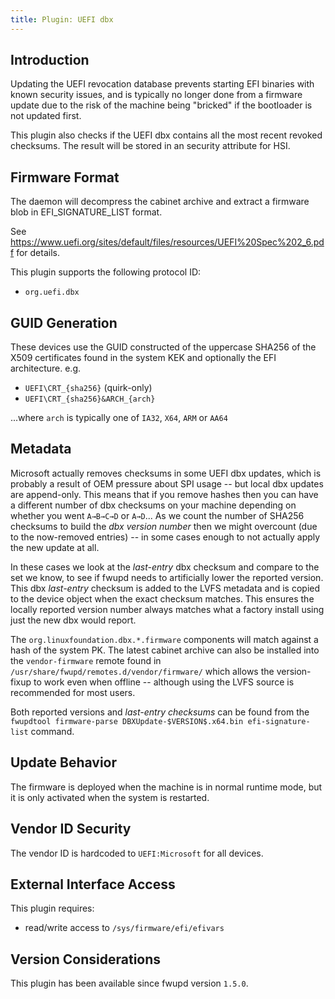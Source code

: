 ```yaml
---
title: Plugin: UEFI dbx
---
```


## Introduction

Updating the UEFI revocation database prevents starting EFI binaries with known
security issues, and is typically no longer done from a firmware update due to
the risk of the machine being "bricked" if the bootloader is not updated first.

This plugin also checks if the UEFI dbx contains all the most recent revoked
checksums. The result will be stored in an security attribute for HSI.

## Firmware Format

The daemon will decompress the cabinet archive and extract a firmware blob in
EFI_SIGNATURE_LIST format.

See <https://www.uefi.org/sites/default/files/resources/UEFI%20Spec%202_6.pdf>
for details.

This plugin supports the following protocol ID:

* `org.uefi.dbx`

## GUID Generation

These devices use the GUID constructed of the uppercase SHA256 of the X509
certificates found in the system KEK and optionally the EFI architecture. e.g.

* `UEFI\CRT_{sha256}` (quirk-only)
* `UEFI\CRT_{sha256}&ARCH_{arch}`

...where `arch` is typically one of `IA32`, `X64`, `ARM` or `AA64`

## Metadata

Microsoft actually removes checksums in some UEFI dbx updates, which is probably a result of OEM
pressure about SPI usage -- but local dbx updates are append-only.
This means that if you remove hashes then you can have a different number of dbx checksums on your
machine depending on whether you went `A→B→C→D` or `A→D`...
As we count the number of SHA256 checksums to build the *dbx version number* then we might overcount
(due to the now-removed entries) -- in some cases enough to not actually apply the new update at all.

In these cases we look at the *last-entry* dbx checksum and compare to the set we know, to see if
fwupd needs to artificially lower the reported version.
This dbx *last-entry* checksum is added to the LVFS metadata and is copied to the device object
when the exact checksum matches.
This ensures the locally reported version number always matches what a factory install using just
the new dbx would report.

The `org.linuxfoundation.dbx.*.firmware` components will match against a hash of the system PK.
The latest cabinet archive can also be installed into the `vendor-firmware`
remote found in `/usr/share/fwupd/remotes.d/vendor/firmware/` which allows the version-fixup to work
even when offline -- although using the LVFS source is recommended for most users.

Both reported versions and *last-entry checksums* can be found from the
`fwupdtool firmware-parse DBXUpdate-$VERSION$.x64.bin efi-signature-list` command.

## Update Behavior

The firmware is deployed when the machine is in normal runtime mode, but it is
only activated when the system is restarted.

## Vendor ID Security

The vendor ID is hardcoded to `UEFI:Microsoft` for all devices.

## External Interface Access

This plugin requires:

* read/write access to `/sys/firmware/efi/efivars`

## Version Considerations

This plugin has been available since fwupd version `1.5.0`.
